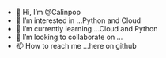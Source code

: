 - 👋 Hi, I’m @Calinpop
- 👀 I’m interested in ...Python and Cloud 
- 🌱 I’m currently learning ...Cloud and Python 
- 💞️ I’m looking to collaborate on ...
- 📫 How to reach me ...here on github


<!---
calinpop/calinpop is a ✨ special ✨ repository because its `README.md` (this file) appears on your GitHub profile.
You can click the Preview link to take a look at your changes.
--->
